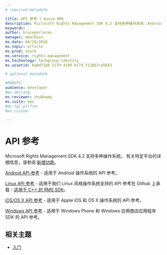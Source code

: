 ```yaml
---
# required metadata

title: API 参考 | Azure RMS
description: Microsoft Rights Management SDK 4.2 支持多种操作系统；Android、iOS、OS X、Linux、Windows Phone 和 Windows 应用商店。
keywords:
author: bruceperlerms
manager: mbaldwin
ms.date: 04/28/2016
ms.topic: article
ms.prod: azure
ms.service: rights-management
ms.technology: techgroup-identity
ms.assetid: 6a8df1d8-1279-4189-b17d-f128b7ca5643

# optional metadata

#ROBOTS:
audience: developer
#ms.devlang:
ms.reviewer: shubhamp
ms.suite: ems
#ms.tgt_pltfrm:
#ms.custom:

---
```


# API 参考

Microsoft Rights Management SDK 4.2 支持多种操作系统。 有关特定平台的详细信息，请参阅 [新增功能](release-notes.md)。

[Android API 参考](https://stage.docs.microsoft.com/rights-management/sdk/4.2/api/android/com.microsoft.rightsmanagement) - 适用于 Android 操作系统的 API 参考。

[Linux API 参考](linux-c-api-reference.md) - 适用于我们 Linux 风格操作系统支持的 API 参考在 Github 上承载 - [适用于 C++ 的 RMS SDK](http://azuread.github.io/rms-sdk-for-cpp/annotated.html)。

[iOS/OS X API 参考](https://stage.docs.microsoft.com/rights-management/sdk/4.2/api/iOS/iOS) - 适用于 Apple iOS 和 OS X 操作系统的 API 参考。

[Windows API 参考](https://stage.docs.microsoft.com/rights-management/sdk/4.2/api/winrt/Microsoft.RightsManagement) - 适用于 Windows Phone 和 Windows 应用商店应用程序 SDK 的 API 参考。

## 相关主题 ##

* [入门](get-started.md)
 

 


<!--HONumber=Apr16_HO3-->


